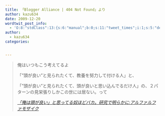 ```yaml
---
title: 「Blogger Alliance | 404 Not Found」より
author: kazu634
date: 2009-12-20
wordtwit_post_info:
  - 'O:8:"stdClass":13:{s:6:"manual";b:0;s:11:"tweet_times";i:1;s:5:"delay";i:0;s:7:"enabled";i:1;s:10:"separation";s:2:"60";s:7:"version";s:3:"3.7";s:14:"tweet_template";b:0;s:6:"status";i:2;s:6:"result";a:0:{}s:13:"tweet_counter";i:2;s:13:"tweet_log_ids";a:1:{i:0;i:4993;}s:9:"hash_tags";a:0:{}s:8:"accounts";a:1:{i:0;s:7:"kazu634";}}'
author:
  - kazu634
categories:


---
```

<div class="section">
<blockquote title="「俺は頭が良い」と思ってる奴ほどバカ。研究で明らかに" cite="http://alfalfa.livedoor.biz/archives/51536012.html">
<p>
      俺はいつもこう考えてるよ
</p>
    
<p>
      「&#8221;頭が良い&#8221;と見られたくて、教養を努力して付ける人」と、
</p>
    
<p>
      「&#8221;頭が良い&#8221;と見られたくて、頭が良いと思い込んでるだけ人」の、２パターンの見栄張りしかこの世には居ない。って
</p>
    
<p>
<cite><a href="http://alfalfa.livedoor.biz/archives/51536012.html" onclick="__gaTracker('send', 'event', 'outbound-article', 'http://alfalfa.livedoor.biz/archives/51536012.html', '「俺は頭が良い」と思ってる奴ほどバカ。研究で明らかに:アルファルファモザイク');" target="_blank">「俺は頭が良い」と思ってる奴ほどバカ。研究で明らかに:アルファルファモザイク</a></cite>
</p>
</blockquote>
</div>

